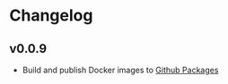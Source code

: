 # Changelog

## v0.0.9

- Build and publish Docker images to [Github Packages](https://github.com/swissmanu?tab=packages&repo_name=filer)
